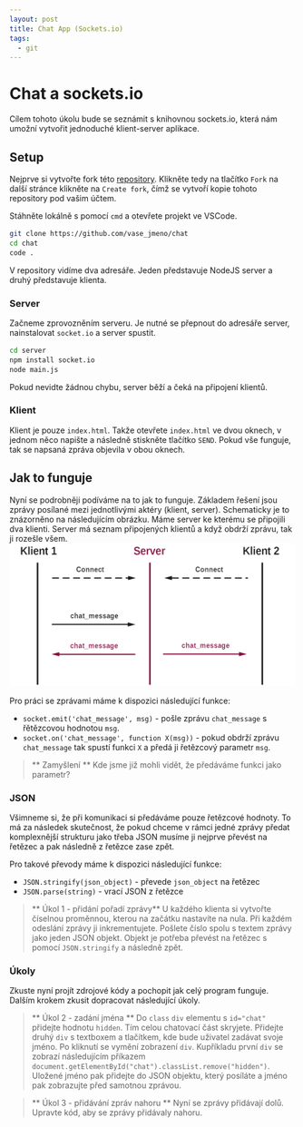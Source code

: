 ```yaml
---
layout: post
title: Chat App (Sockets.io)
tags:
  - git
---
```

# Chat a sockets.io
Cílem tohoto úkolu bude se seznámit s knihovnou sockets.io, která nám umožní vytvořit jednoduché klient-server aplikace. 

## Setup
Nejprve si vytvořte fork této [repository](https://github.com/RadimBaca/chat). Klikněte tedy na tlačítko `Fork` na další stránce klikněte na `Create fork`, čímž se vytvoří kopie tohoto repository pod vašim účtem.

Stáhněte lokálně s pomocí `cmd` a otevřete projekt ve VSCode.
```bash
git clone https://github.com/vase_jmeno/chat
cd chat
code .
```

V repository vidíme dva adresáře. Jeden představuje NodeJS server a druhý představuje klienta. 

### Server
Začneme zprovozněním serveru. Je nutné se přepnout do adresáře server, nainstalovat `socket.io` a server spustit. 
```bash
cd server
npm install socket.io
node main.js
```

Pokud nevidte žádnou chybu, server běží a čeká na připojení klientů.

### Klient
Klient je pouze `index.html`. Takže otevřete `index.html` ve dvou oknech, v jednom něco napište a následně stiskněte tlačítko `SEND`. Pokud vše funguje, tak se napsaná zpráva objevila v obou oknech.

## Jak to funguje
Nyní se podrobněji podíváme na to jak to funguje. Základem řešení jsou zprávy posílané mezi jednotlivými aktéry (klient, server). Schematicky je to znázorněno na následujícím obrázku. Máme server ke kterému se připojili dva klienti. Server má seznam připojených klientů a když obdrží zprávu, tak ji rozešle všem.
![zprávy v socket.io](images/socket_io1.png)

Pro práci se zprávami máme k dispozici následující funkce:
- `socket.emit('chat_message', msg)` - pošle zprávu `chat_message` s řětězcovou hodnotou `msg`.
- `socket.on('chat_message', function X(msg))` - pokud obdrží zprávu `chat_message` tak spustí funkci `X` a předá ji řetězcový parametr `msg`.

> ** Zamyšlení **
> Kde jsme již mohli vidět, že předáváme funkci jako parametr?

### JSON
Všimneme si, že při komunikaci si předáváme pouze řetězcové hodnoty. To má za následek skutečnost, že pokud chceme v rámci jedné zprávy předat komplexnější strukturu jako třeba JSON musíme ji nejprve převést na řetězec a pak následně z řetězce zase zpět.

Pro takové převody máme k dispozici následující funkce:
- `JSON.stringify(json_object)` - převede `json_object` na řetězec
- `JSON.parse(string)` - vrací JSON z řetězce

> ** Úkol 1 - přidání pořadí zprávy**
> U každého klienta si vytvořte číselnou proměnnou, kterou na začátku nastavíte na nula. Při každém odeslání zprávy ji inkrementujete. Pošlete číslo spolu s textem zprávy jako jeden JSON objekt. Objekt je potřeba převést na řetězec s pomocí `JSON.stringify` a následně zpět.

### Úkoly
Zkuste nyní projít zdrojové kódy a pochopit jak celý program funguje. Dalším krokem zkusit dopracovat následující úkoly.

> ** Úkol 2 - zadání jména **
> Do `class` `div` elementu s `id="chat"` přidejte hodnotu `hidden`. Tím celou chatovací část skryjete. Přidejte druhý `div` s textboxem a tlačítkem, kde bude uživatel zadávat svoje jméno. Po kliknutí se vymění zobrazení `div`. Kupříkladu první `div` se zobrazí následujícím příkazem `document.getElementById("chat").classList.remove("hidden")`.  Uložené jméno pak přidejte do JSON objektu, který posíláte a jméno pak zobrazujte před samotnou zprávou.

> ** Úkol 3 - přidávání zpráv nahoru **
> Nyní se zprávy přidávají dolů. Upravte kód, aby se zprávy přidávaly nahoru.